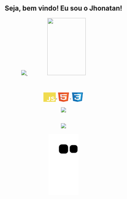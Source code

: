 
<div align="center">
<h2> Seja, bem vindo! Eu sou o Jhonatan!</h2>
</div>
<div align="center">
  <div align="center">
  <a href="https://github.com/EagleJhow">
    <img height="180em" src="https://github-readme-stats.vercel.app/api?username=eaglejhow&show_icons=true&theme=dark&include_all_commits=true&count_private=true"/>
    <img height="180em" width="49%" src="https://github-readme-stats.vercel.app/api/top-langs/?username=eaglejhow&layout=compact&langs_count=7&theme=dark"/>
    </div>
    </br>
</div>
</div>
</br>
 <div align="center">
<div style="display: inline_block"><br>
  <img align="center" alt="Formando-Js" height="30" width="40" src="https://raw.githubusercontent.com/devicons/devicon/master/icons/javascript/javascript-plain.svg">
  <img align="center" alt="Formando -HTML" height="30" width="40" src="https://raw.githubusercontent.com/devicons/devicon/master/icons/html5/html5-original.svg">
  <img align="center" alt="Formando-CSS" height="30" width="40" src="https://raw.githubusercontent.com/devicons/devicon/master/icons/css3/css3-original.svg">
</div>
 </div>
</br>

 <div align="center">
  <a href="https://www.instagram.com/_jhow066/" target="_blank"><img src="https://img.shields.io/badge/-Instagram-%23E4405F?style=for-the-badge&logo=instagram&logoColor=white" target="_blank"></a> 
</div>
</br>
<p align="center">   <img alingn="center" src="https://profile-counter.glitch.me/Formandodev/count.svg" /></p>


<div align="center"> 
 
  ![Snake animation](https://github.com/Andr4Carvalho/Andr4Carvalho/blob/output/github-contribution-grid-snake.svg)
 
</div>
